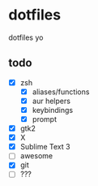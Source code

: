 dotfiles
========

dotfiles yo

todo
----

 - [x] zsh
   - [x] aliases/functions
   - [x] aur helpers
   - [x] keybindings
   - [x] prompt
 - [x] gtk2
 - [x] X
 - [X] Sublime Text 3
 - [ ] awesome
 - [X] git
 - [ ] ???
